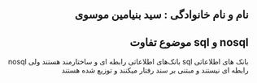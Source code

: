 <h2 dir="rtl">نام و نام خانوادگی : سید بنیامین موسوی </h2>
<h2 dir="rtl">nosql و sql موضوع تفاوت</h2>
<div dir="rtl">
                                                                                                                                                  بانک های اطلاعاتی sql بانک‌های اطلاعاتی رابطه ای و ساختارمند هستند ولی nosql رابطه ای نیستند و مبتنی بر سند رفتار میکنند و توزیع شده هستند    
</div>
